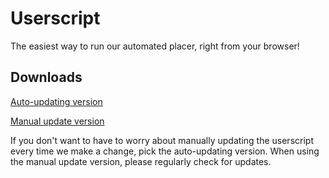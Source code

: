 # Userscript

The easiest way to run our automated placer, right from your browser!

## Downloads

[Auto-updating version](https://github.com/SpaceRPlace/Userscript/releases/download/latest/placenl-userscript-autoupdater.user.js)

[Manual update version](https://github.com/SpaceRPlace/Userscript/releases/download/latest/placenl-userscript.user.js)

If you don't want to have to worry about manually updating the userscript every time we make a change, pick the
auto-updating version. When using the manual update version, please regularly check for updates.
